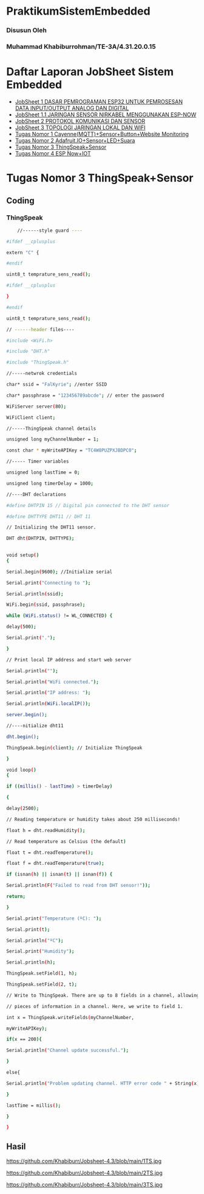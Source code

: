 # PraktikumSistemEmbedded
### Disusun Oleh
### Muhammad Khabiburrohman/TE-3A/4.31.20.0.15

# Daftar Laporan JobSheet Sistem Embedded

- [JobSheet 1 DASAR PEMROGRAMAN ESP32 UNTUK PEMROSESAN DATA INPUT/OUTPUT ANALOG DAN DIGITAL](https://github.com/Khabiburr/Jobsheet-1)
- [JobSheet 1.1 JARINGAN SENSOR NIRKABEL MENGGUNAKAN ESP-NOW](https://github.com/Khabiburr/Jobsheet-1.1)
- [JobSheet 2 PROTOKOL KOMUNIKASI DAN SENSOR](https://github.com/Khabiburr/Jobsheet-2)
- [JobSheet 3 TOPOLOGI JARINGAN LOKAL DAN WIFI](https://github.com/Khabiburr/Jobsheet-3)
- [Tugas Nomor 1 Cayenne(MQTT)+Sensor+Button+Website Monitoring](https://github.com/Khabiburr/Jobsheet-4.1)
- [Tugas Nomor 2 Adafruit.IO+Sensor+LED+Suara](https://github.com/Khabiburr/Jobsheet-4.2)
- [Tugas Nomor 3 ThingSpeak+Sensor](https://github.com/Khabiburr/Jobsheet-4.3)
- [Tugas Nomor 4 ESP Now+IOT](https://github.com/Khabiburr/Jobsheet-4.4)

# Tugas Nomor 3 ThingSpeak+Sensor

## Coding

### ThingSpeak

```bash
    //------style guard ----

#ifdef __cplusplus

extern "C" {

#endif

uint8_t temprature_sens_read();

#ifdef __cplusplus

}

#endif

uint8_t temprature_sens_read();

// ------header files----

#include <WiFi.h>

#include "DHT.h"

#include "ThingSpeak.h"

//-----netwrok credentials

char* ssid = "FalKyrie"; //enter SSID

char* passphrase = "123456789abcde"; // enter the password

WiFiServer server(80);

WiFiClient client;

//-----ThingSpeak channel details

unsigned long myChannelNumber = 1;

const char * myWriteAPIKey = "TC4W8PUZPXJBDPC0";

//----- Timer variables

unsigned long lastTime = 0;

unsigned long timerDelay = 1000;

//----DHT declarations

#define DHTPIN 15 // Digital pin connected to the DHT sensor

#define DHTTYPE DHT11 // DHT 11

// Initializing the DHT11 sensor.

DHT dht(DHTPIN, DHTTYPE);

 
void setup()
{

Serial.begin(9600); //Initialize serial

Serial.print("Connecting to ");

Serial.println(ssid);

WiFi.begin(ssid, passphrase);

while (WiFi.status() != WL_CONNECTED) {

delay(500);

Serial.print(".");

}

// Print local IP address and start web server

Serial.println("");

Serial.println("WiFi connected.");

Serial.println("IP address: ");

Serial.println(WiFi.localIP());

server.begin();

//----nitialize dht11

dht.begin();

ThingSpeak.begin(client); // Initialize ThingSpeak

}

void loop()
{

if ((millis() - lastTime) > timerDelay)

{

delay(2500);

// Reading temperature or humidity takes about 250 milliseconds!

float h = dht.readHumidity();

// Read temperature as Celsius (the default)

float t = dht.readTemperature();

float f = dht.readTemperature(true);

if (isnan(h) || isnan(t) || isnan(f)) {

Serial.println(F("Failed to read from DHT sensor!"));

return;

}

Serial.print("Temperature (ºC): ");

Serial.print(t);

Serial.println("ºC");

Serial.print("Humidity");

Serial.println(h);

ThingSpeak.setField(1, h);

ThingSpeak.setField(2, t);

// Write to ThingSpeak. There are up to 8 fields in a channel, allowing you to store up to 8 different

// pieces of information in a channel. Here, we write to field 1.

int x = ThingSpeak.writeFields(myChannelNumber,

myWriteAPIKey);

if(x == 200){

Serial.println("Channel update successful.");

}

else{

Serial.println("Problem updating channel. HTTP error code " + String(x));

}

lastTime = millis();

}

}
```

## Hasil
https://github.com/Khabiburr/Jobsheet-4.3/blob/main/1TS.jpg

https://github.com/Khabiburr/Jobsheet-4.3/blob/main/2TS.jpg

https://github.com/Khabiburr/Jobsheet-4.3/blob/main/3TS.jpg
